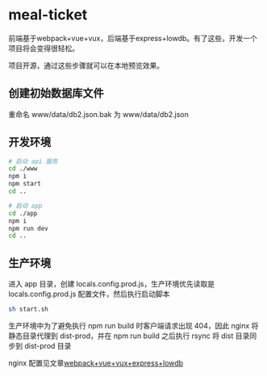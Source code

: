 # meal-ticket

前端基于webpack+vue+vux，后端基于express+lowdb。有了这些，开发一个项目将会变得很轻松。

项目开源，通过这些步骤就可以在本地预览效果。

## 创建初始数据库文件
重命名 www/data/db2.json.bak 为 www/data/db2.json

## 开发环境

```bash
# 启动 api 服务
cd ./www
npm i
npm start
cd ..

# 启动 app
cd ./app
npm i
npm run dev
cd ..
```

## 生产环境

进入 app 目录，创建 locals.config.prod.js，生产环境优先读取是 locals.config.prod.js 配置文件，然后执行启动脚本

```bash
sh start.sh
```

生产环境中为了避免执行 npm run build 时客户端请求出现 404，因此 nginx 将静态目录代理到 dist-prod，并在 npm run build 之后执行 rsync 将 dist 目录同步到 dist-prod 目录

nginx 配置见文章[webpack+vue+vux+express+lowdb](http://imlianer.com/a/webpack-vue-vux-express-lowdb)
